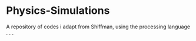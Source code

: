 # Physics-Simulations
A repository of codes i adapt from Shiffman, using the processing language . . .
